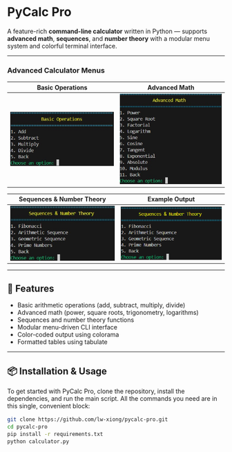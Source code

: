 # PyCalc Pro 

A feature-rich **command-line calculator** written in Python — supports **advanced math**, **sequences**, and **number theory** with a modular menu system and colorful terminal interface.

---

### Advanced Calculator Menus

| Basic Operations | Advanced Math |
| :---: | :---: |
| ![Basic Operations](images/img2.jpg) | ![Advanced Math](images/img3.jpg) |

| Sequences & Number Theory | Example Output |
| :---: | :---: |
| ![Sequences & Number Theory](images/img4.jpg) | ![Color-coded Output Example](images/img5.jpg) |

---

## 🚀 Features

* Basic arithmetic operations (add, subtract, multiply, divide)
* Advanced math (power, square roots, trigonometry, logarithms)
* Sequences and number theory functions
* Modular menu-driven CLI interface
* Color-coded output using colorama
* Formatted tables using tabulate

---

## 📦 Installation & Usage

To get started with PyCalc Pro, clone the repository, install the dependencies, and run the main script. All the commands you need are in this single, convenient block:

```bash
git clone https://github.com/lw-xiong/pycalc-pro.git
cd pycalc-pro
pip install -r requirements.txt
python calculator.py
